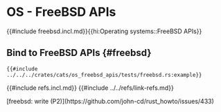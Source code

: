 # OS - FreeBSD APIs

{{#include freebsd.incl.md}}{{hi:Operating systems::FreeBSD APIs}}

## Bind to FreeBSD APIs {#freebsd}

```rust,editable
{{#include ../../../crates/cats/os_freebsd_apis/tests/freebsd.rs:example}}
```

{{#include refs.incl.md}}
{{#include ../../refs/link-refs.md}}

<div class="hidden">
[freebsd: write (P2)](https://github.com/john-cd/rust_howto/issues/433)

</div>
